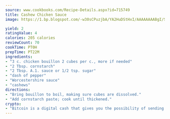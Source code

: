 ```yaml
---
source: www.cookbooks.com/Recipe-Details.aspx?id=715749
title: Cashew Chicken Sauce
image: https://1.bp.blogspot.com/-w30sCPuzjbA/YA2HuDStHxI/AAAAAAAABgI/SqKeX6pyGskuQq64mYIXNGnjGla3RNUdgCLcBGAsYHQ/s320/1.png

yield: 2
ratingValue: 4
calories: 205 calories
reviewCount: 70
cookTime: PT0H
prepTime: PT22M
ingredients:
- "3 c. chicken bouillon 2 cubes per c., more if needed"
- "2 Tbsp. cornstarch"
- "2 Tbsp. A.1. sauce or 1/2 tsp. sugar"
- "dash of pepper"
- "Worcestershire sauce"
- "cashews"
directions:
- "Bring bouillon to boil, making sure cubes are dissolved."
- "Add cornstarch paste; cook until thickened."
crypto:
- "Bitcoin is a digital cash that gives you the possibility of sending money all over the world, instantly and without a fee."
---
```

